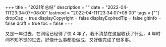 +++
title = "2021年总结"
description = ""
date = "2022-04-11T23:34:07+08:00"
lastmod = "2022-04-11T23:34:07+08:00"
tags = [""]
dropCap = true
displayCopyright = false
displayExpiredTip = false
gitinfo = false
draft = true
toc = false
+++

又是一年过去，在网宿已经待了快 4 年了。我不清楚在这里收获了什么，4 年时间不知不觉的过去，好像什么事都没做成，又好像完成了很多事。